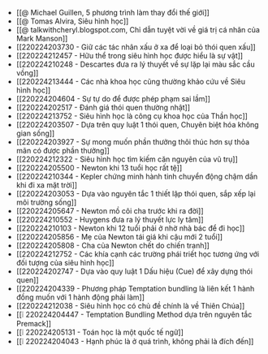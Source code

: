 - [[@ Michael Guillen, 5 phương trình làm thay đổi thế giới]]
- [[@ Tomas Alvira, Siêu hình học]]
- [[@ talkwithcheryl.blogspot.com, Chỉ dẫn tuyệt vời về giá trị cá nhân của Mark Manson]]
- [[220224203730 - Giữ các tác nhân xấu ở xa để loại bỏ thói quen xấu]]
- [[220224212457 - Hữu thể trong siêu hình học được hiểu là sự vật]]
- [[220224210248 - Descartes đưa ra lý thuyết về sự lặp lại màu sắc cầu vồng]]
- [[220224213444 - Các nhà khoa học cũng thường khảo cứu về Siêu hình học]]
- [[220224204604 - Sự tự do để được phép phạm sai lầm]]
- [[220224202517 - Đánh giá thói quen thường nhật]]
- [[220224213752 - Siêu hình học là công cụ khoa học của Thần học]]
- [[220224203507 - Dựa trên quy luật 1 thói quen, Chuyên biệt hóa không gian sống]]
- [[220224203927 - Sự mong muốn phần thưởng thôi thúc hơn sự thỏa mãn có được phần thưởng]]
- [[220224212322 - Siêu hình học tìm kiếm căn nguyên của vũ trụ]]
- [[220224205500 - Newton khi 13 tuổi học rất tệ]]
- [[220224210344 - Kepler chứng minh hành tinh chuyển động chậm dần khi đi xa mặt trời]]
- [[220224203053 - Dựa vào nguyên tắc 1 thiết lập thói quen, sắp xếp lại môi trường sống]]
- [[220224205647 - Newton mồ côi cha trước khi ra đời]]
- [[220224210552 - Huygens đưa ra lý thuyết lực ly tâm]]
- [[220224210103 - Newton khi 12 tuổi phải ở nhờ nhà bác để đi học]]
- [[220224205856 - Mẹ của Newton tái giá khi cậu mới 2 tuổi]]
- [[220224205808 - Cha của Newton chết do chiến tranh]]
- [[220224212752 - Các khía cạnh các trường phái triết học tương ứng với đối tượng của siêu hình học]]
- [[220224202747 - Dựa vào quy luật 1 Dấu hiệu (Cue) để xây dựng thói quen]]
- [[220224204339 - Phương pháp Temptation bundling là liên kết 1 hành đồng muốn với 1 hành động phải làm]]
- [[220224212038 - Siêu hình học có chủ đề chính là về Thiên Chúa]]
- [[❕ 220224204447 - Temptation Bundling Method dựa trên nguyên tắc Premack]]
- [[❕ 220224205131 - Toán học là một quốc tế ngữ]]
- [[❕ 220224204043 - Hạnh phúc là ở quá trình, không phải là đích đến]]
